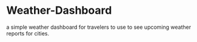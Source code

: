 # Weather-Dashboard
a simple weather dashboard for travelers to use to see upcoming weather reports for cities.
